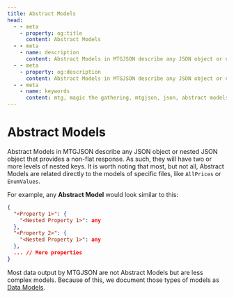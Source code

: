 ```yaml
---
title: Abstract Models
head:
  - - meta
    - property: og:title
      content: Abstract Models
  - - meta
    - name: description
      content: Abstract Models in MTGJSON describe any JSON object or nested JSON object that provides a non-flat response. As such, they will have two or more levels of nested keys. It is worth noting that most, but not all, Abstract Models are related directly to the models of specific files, like AllPrices or EnumValues.
  - - meta
    - property: og:description
      content: Abstract Models in MTGJSON describe any JSON object or nested JSON object that provides a non-flat response. As such, they will have two or more levels of nested keys. It is worth noting that most, but not all, Abstract Models are related directly to the models of specific files, like AllPrices or EnumValues.
  - - meta
    - name: keywords
      content: mtg, magic the gathering, mtgjson, json, abstract models
---
```


# Abstract Models

Abstract Models in MTGJSON describe any JSON object or nested JSON object that provides a non-flat response. As such, they will have two or more levels of nested keys. It is worth noting that most, but not all, Abstract Models are related directly to the models of specific files, like `AllPrices` or `EnumValues`.

For example, any <strong>Abstract Model</strong> would look similar to this:

```json
{
  "<Property 1>": {
    "<Nested Property 1>": any
  },
  "<Property 2>": {
    "<Nested Property 1>": any
  },
  ... // More properties
}
```

Most data output by MTGJSON are not Abstract Models but are less complex models. Because of this, we document those types of models as [Data Models](/data-models/).
